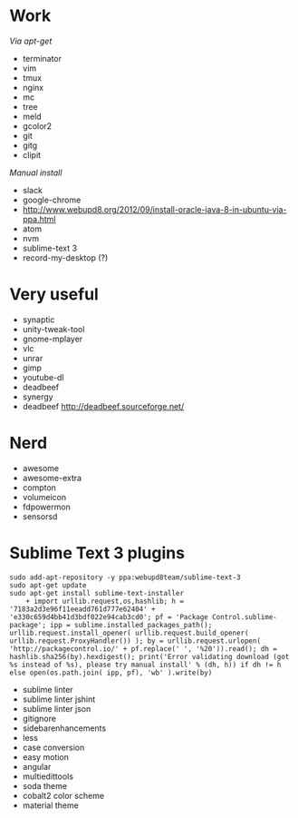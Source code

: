 # Work

*Via apt-get*
* terminator
* vim
* tmux
* nginx
* mc
* tree
* meld
* gcolor2
* git
* gitg
* clipit

*Manual install*
* slack
* google-chrome
* http://www.webupd8.org/2012/09/install-oracle-java-8-in-ubuntu-via-ppa.html
* atom
* nvm
* sublime-text 3
* record-my-desktop (?)

# Very useful

* synaptic
* unity-tweak-tool
* gnome-mplayer
* vlc
* unrar
* gimp
* youtube-dl
* deadbeef
* synergy
* deadbeef http://deadbeef.sourceforge.net/

# Nerd

* awesome
* awesome-extra
* compton
* volumeicon
* fdpowermon
* sensorsd

# Sublime Text 3 plugins

```
sudo add-apt-repository -y ppa:webupd8team/sublime-text-3
sudo apt-get update
sudo apt-get install sublime-text-installer
	+ import urllib.request,os,hashlib; h = '7183a2d3e96f11eeadd761d777e62404' + 'e330c659d4bb41d3bdf022e94cab3cd0'; pf = 'Package Control.sublime-package'; ipp = sublime.installed_packages_path(); urllib.request.install_opener( urllib.request.build_opener( urllib.request.ProxyHandler()) ); by = urllib.request.urlopen( 'http://packagecontrol.io/' + pf.replace(' ', '%20')).read(); dh = hashlib.sha256(by).hexdigest(); print('Error validating download (got %s instead of %s), please try manual install' % (dh, h)) if dh != h else open(os.path.join( ipp, pf), 'wb' ).write(by)
```
* sublime linter
* sublime linter jshint
* sublime linter json
* gitignore
* sidebarenhancements
* less
* case conversion
* easy motion
* angular
* multiedittools
* soda theme
* cobalt2 color scheme
* material theme
